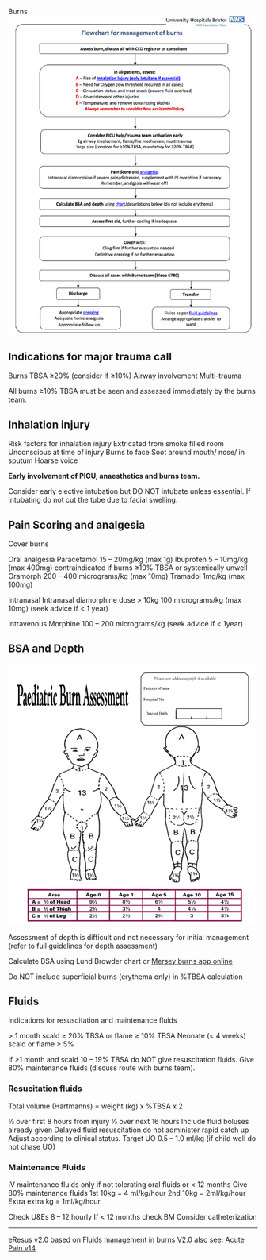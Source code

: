 
Burns
![Burns algorithm](./guidelines.md/burns_algo.png)

## Indications for major trauma call
Burns TBSA ≥20% (consider if ≥10%)
Airway involvement
Multi-trauma 

All burns ≥10% TBSA must be seen and assessed immediately by the burns team.

## Inhalation injury
Risk factors for inhalation injury
Extricated from smoke filled room
Unconscious at time of injury
Burns to face
Soot around mouth/ nose/ in sputum
Hoarse voice

__Early involvement of PICU, anaesthetics and burns team.__

Consider early elective intubation but DO NOT intubate unless essential. If intubating do not cut the tube due to facial swelling. 

## Pain Scoring and analgesia
Cover burns

Oral analgesia
Paracetamol 15 – 20mg/kg (max 1g)
Ibuprofen 5 – 10mg/kg (max 400mg) contraindicated if burns ≥10% TBSA or systemically unwell
Oramorph 200 – 400 micrograms/kg (max 10mg)
Tramadol 1mg/kg (max 100mg)

Intranasal 
Intranasal diamorphine dose > 10kg 100 micrograms/kg (max 10mg) (seek advice if < 1 year)

Intravenous
Morphine 100 – 200 micrograms/kg (seek advice if < 1year)

## BSA and Depth
![Burns algorithm](./guidelines.md/burns2.png)

Assessment of depth is difficult and not necessary for initial management (refer to full guidelines for depth assessment)

Calculate BSA using Lund Browder chart
or [Mersey burns app online](https://app.merseyburns.com/)

Do NOT include superficial burns (erythema only) in %TBSA calculation

## Fluids
Indications for resuscitation and maintenance fluids

\> 1 month scald ≥ 20% TBSA or flame ≥ 10% TBSA
Neonate (< 4 weeks) scald or flame ≥  5%

If >1 month and scald 10 – 19% TBSA do NOT give resuscitation fluids. Give 80% maintenance fluids (discuss route with burns team). 

### Resucitation fluids
   Total volume (Hartmanns)  =  weight (kg)  x  %TBSA  x  2

½ over first 8 hours from injury
½ over next 16 hours
Include fluid boluses already given
Delayed fluid resuscitation do not administer rapid catch up
Adjust according to clinical status. Target UO 0.5 – 1.0 ml/kg (if child well do not chase UO)

### Maintenance  Fluids
IV maintenance fluids only if not tolerating oral fluids or < 12 months
Give 80% maintenance fluids
1st 10kg = 4 ml/kg/hour
2nd 10kg = 2ml/kg/hour
Extra extra kg = 1ml/kg/hour

Check U&Es 8 – 12 hourly
If < 12 months check BM
Consider catheterization

--- 
eResus v2.0 based on  [Fluids management in burns V2.0](http://workspaces/sites/Teams/ChildrensEmergencyDepartment/guidelines/BCH_guidelines/1/index.html#17056)
also see: [Acute Pain v14](http://workspaces/sites/Teams/ChildrensEmergencyDepartment/guidelines/BCH_guidelines/1/index.html#5813)
<!--stackedit_data:
eyJoaXN0b3J5IjpbMjk4NDE1Mjc0XX0=
-->
